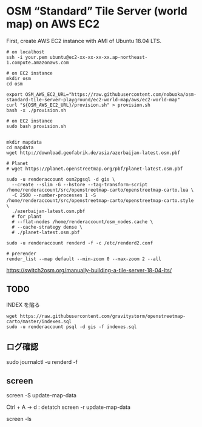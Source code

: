 OSM “Standard” Tile Server (world map) on AWS EC2
=====

First, create AWS EC2 instance with AMI of Ubuntu 18.04 LTS.

```
# on localhost
ssh -i your.pem ubuntu@ec2-xx-xx-xx-xx.ap-northeast-1.compute.amazonaws.com
```

```
# on EC2 instance
mkdir osm
cd osm

export OSM_AWS_EC2_URL="https://raw.githubusercontent.com/nobuoka/osm-standard-tile-server-playground/ec2-world-map/aws/ec2-world-map"
curl "${OSM_AWS_EC2_URL}/provision.sh" > provision.sh
bash -x ./provision.sh
```

```
# on EC2 instance
sudo bash provision.sh


mkdir mapdata
cd mapdata
wget http://download.geofabrik.de/asia/azerbaijan-latest.osm.pbf

# Planet
# wget https://planet.openstreetmap.org/pbf/planet-latest.osm.pbf

sudo -u renderaccount osm2pgsql -d gis \
  --create --slim -G --hstore --tag-transform-script /home/renderaccount/src/openstreetmap-carto/openstreetmap-carto.lua \
  -C 2500 --number-processes 1 -S /home/renderaccount/src/openstreetmap-carto/openstreetmap-carto.style \
  ./azerbaijan-latest.osm.pbf
  # for plant
  # --flat-nodes /home/renderaccount/osm_nodes.cache \
  # --cache-strategy dense \
  # ./planet-latest.osm.pbf

sudo -u renderaccount renderd -f -c /etc/renderd2.conf

# prerender
render_list --map default --min-zoom 0 --max-zoom 2 --all
```

https://switch2osm.org/manually-building-a-tile-server-18-04-lts/

## TODO
INDEX を貼る

```
wget https://raw.githubusercontent.com/gravitystorm/openstreetmap-carto/master/indexes.sql
sudo -u renderaccount psql -d gis -f indexes.sql
```

## ログ確認

sudo journalctl -u renderd -f

## screen

screen -S update-map-data

Ctrl + A -> d : detatch
screen -r update-map-data

screen -ls

